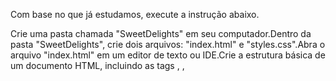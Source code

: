 Com base no que já estudamos, execute a instrução abaixo.

Crie uma pasta chamada "SweetDelights" em seu computador.Dentro da pasta "SweetDelights", crie dois arquivos: "index.html" e "styles.css".Abra o arquivo "index.html" em um editor de texto ou IDE.Crie a estrutura básica de um documento HTML, incluindo as tags <html>, <head>, <title> e <body>.No <head>, adicione um título para a página, como "Sweet Delights - Confeitaria".No <body>, crie um cabeçalho <header> com o nome da confeitaria e um menu de navegação com as seguintes opções: "Início", "Sobre Nós", "Menu", "Contato".Abaixo do cabeçalho, crie uma seção <section> para a página inicial com uma imagem representativa da confeitaria e um texto de boas-vindas.Adicione outra seção <section> para a página "Sobre Nós" com informações sobre a confeitaria, como a história, os valores e a equipe.Crie uma terceira seção <section> para a página "Menu" com uma lista de produtos oferecidos pela confeitaria, como bolos, tortas, cupcakes, etc.Por fim, crie uma seção <section> para a página "Contato" com um formulário de contato que inclua campos para nome, e-mail, telefone e mensagem.No arquivo "styles.css", estilize a página para que tenha uma aparência atraente e profissional, com cores, fontes e espaçamento adequados.Use classes e IDs para aplicar estilos específicos a elementos individuais, como o cabeçalho, o menu de navegação, as seções e os formulários.Teste a página em um navegador para garantir que ela esteja funcionando corretamente e tenha uma aparência agradável.